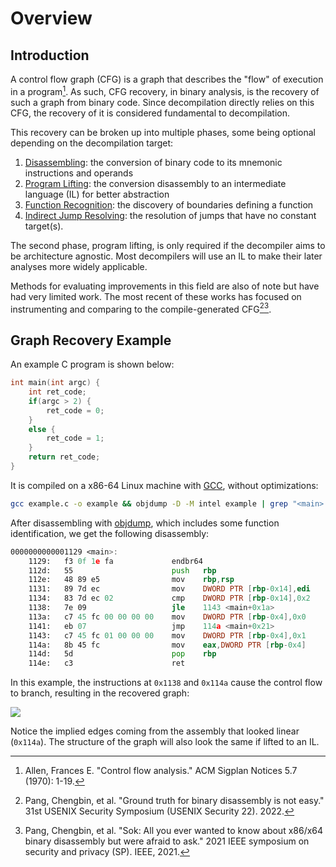 # Overview
## Introduction
A control flow graph (CFG) is a graph that describes the "flow" of execution in a program[^1]. 
As such, CFG recovery, in binary analysis, is the recovery of such a graph from binary code. 
Since decompilation directly relies on this CFG, the recovery of it is considered fundamental to decompilation. 

This recovery can be broken up into multiple phases, some being optional depending on the decompilation target:

1. [Disassembling](): the conversion of binary code to its mnemonic instructions and operands 
2. [Program Lifting](): the conversion disassembly to an intermediate language (IL) for better abstraction 
3. [Function Recognition](): the discovery of boundaries defining a function
4. [Indirect Jump Resolving](): the resolution of jumps that have no constant target(s). 

The second phase, program lifting, is only required if the decompiler aims to be architecture agnostic.
Most decompilers will use an IL to make their later analyses more widely applicable. 

Methods for evaluating improvements in this field are also of note but have had very limited work.
The most recent of these works has focused on instrumenting and comparing to the compile-generated CFG[^2][^3]. 

## Graph Recovery Example
An example C program is shown below:
```c
int main(int argc) {
    int ret_code;
    if(argc > 2) {
        ret_code = 0;
    }
    else {
	    ret_code = 1;
    }
    return ret_code;
}
```

It is compiled on a x86-64 Linux machine with [GCC](), without optimizations:
```bash
gcc example.c -o example && objdump -D -M intel example | grep "<main>:" -A 12
```

After disassembling with [objdump](https://en.wikipedia.org/wiki/Objdump), which includes some function identification, we get the following disassembly:
```asm
0000000000001129 <main>:
    1129:	f3 0f 1e fa          	endbr64
    112d:	55                   	push   rbp
    112e:	48 89 e5             	mov    rbp,rsp
    1131:	89 7d ec             	mov    DWORD PTR [rbp-0x14],edi
    1134:	83 7d ec 02          	cmp    DWORD PTR [rbp-0x14],0x2
    1138:	7e 09                	jle    1143 <main+0x1a>
    113a:	c7 45 fc 00 00 00 00 	mov    DWORD PTR [rbp-0x4],0x0
    1141:	eb 07                	jmp    114a <main+0x21>
    1143:	c7 45 fc 01 00 00 00 	mov    DWORD PTR [rbp-0x4],0x1
    114a:	8b 45 fc             	mov    eax,DWORD PTR [rbp-0x4]
    114d:	5d                   	pop    rbp
    114e:	c3                   	ret
```

In this example, the instructions at `0x1138` and `0x114a` cause the control flow to branch, resulting in the recovered graph:

![](/static/img/disass_ex.svg)

Notice the implied edges coming from the assembly that looked linear (`0x114a`).
The structure of the graph will also look the same if lifted to an IL.


[^1]: Allen, Frances E. "Control flow analysis." ACM Sigplan Notices 5.7 (1970): 1-19.
[^2]: Pang, Chengbin, et al. "Ground truth for binary disassembly is not easy." 31st USENIX Security Symposium (USENIX Security 22). 2022.
[^3]: Pang, Chengbin, et al. "Sok: All you ever wanted to know about x86/x64 binary disassembly but were afraid to ask." 2021 IEEE symposium on security and privacy (SP). IEEE, 2021.